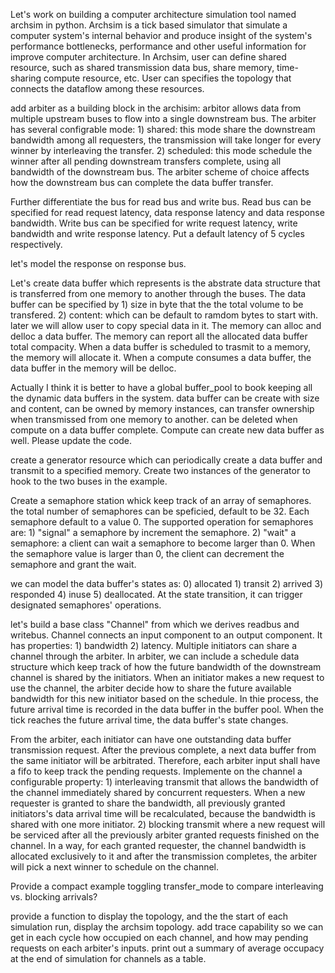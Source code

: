 Let's work on building a computer architecture simulation tool named archsim in python. Archsim is a tick based simulator that simulate a computer system's internal behavior and produce insight of the system's performance bottlenecks, performance and other useful information for improve computer architecture. In Archsim, user can define shared resource, such as shared transmission data bus, share memory, time-sharing compute resource, etc. User can specifies the topology that connects the dataflow among these resources.

add arbiter as a building block in the archisim: arbitor allows data from multiple upstream buses to flow into a single downstream bus. The arbiter has several configrable mode: 1) shared: this mode share the downstream bandwidth among all requesters, the transmission will take longer for every winner by interleaving the transfer. 2) scheduled: this mode schedule the winner after all pending downstream transfers complete, using all bandwidth of the downstream bus. The arbiter scheme of choice affects how the downstream bus can complete the data buffer transfer.

Further differentiate the bus for read bus and write bus. Read bus can be specified for read request latency, data response latency and data response bandwidth. Write bus can be specified for write request latency, write bandwidth and write response latency. Put a default latency of 5 cycles respectively.

let's model the response on response bus.



Let's create data buffer which represents is the abstrate data structure that is transferred from one memory to another through the buses. The data buffer can be specified by 1) size in byte that the the total volume to be transfered. 2) content: which can be default to ramdom bytes to start with. later we will allow user to copy special data in it. The memory can alloc and delloc a data buffer. The memory can report all the allocated data buffer total compacity. When a data buffer is scheduled to trasmit to a memory, the memory will allocate it. When a compute consumes a data buffer, the data buffer in the memory will be delloc.

Actually I think it is better to have a global buffer_pool to book keeping all the dynamic data buffers in the system. data buffer can be create with size and content, can be owned by memory instances, can transfer ownership when transmissed from one memory to another. can be deleted when compute on a data buffer complete. Compute can create new data buffer as well. Please update the code.

create a generator resource which can periodically create a data buffer and transmit to a specified memory. Create two instances of the generator to hook to the two buses in the example.

Create a semaphore station whick keep track of an array of semaphores. the total number of semaphores can be speficied, default to be 32. Each semaphore default to a value 0. The supported operation for semaphores are: 1) "signal" a semaphore by increment the semaphore. 2) "wait" a semaphore: a client can wait a semaphore to become larger than 0. When the semaphore value is larger than 0, the client can decrement the semaphore and grant the wait.

we can model the data buffer's states as: 0) allocated 1) transit 2) arrived 3) responded 4) inuse 5) deallocated. At the state transition, it can trigger designated semaphores' operations.

let's build a base class "Channel" from which we derives readbus and writebus. Channel connects an input component to an output component. It has properties: 1) bandwidth 2) latency. Multiple initiators can share a channel through the arbiter. In arbiter, we can include a schedule data structure which keep track of how the future bandwidth of the downstream channel is shared by the initiators. When an initiator makes a new request to use the channel, the arbiter decide how to share the future available bandwidth for this new initiator based on the schedule. In thie process, the future arrival time is recorded in the data buffer in the buffer pool. When the tick reaches the future arrival time, the data buffer's state changes.

From the arbiter, each initiator can have one outstanding data buffer transmission request. After the previous complete, a next data buffer from the same initiator will be arbitrated. Therefore, each arbiter input shall have a fifo to keep track the pending requests. Implemente on the channel a configurable property: 1) interleaving transmit that allows the bandwidth of the channel immediately shared by concurrent requesters. When a new requester is granted to share the bandwidth, all previously granted initiators's data arrival time will be recalculated, because the bandwidth is shared with one more initiator. 2) blocking transmit where a new request will be serviced after all the previously arbiter granted requests finished on the channel. In a way, for each granted requester, the channel bandwidth is allocated exclusively to it and after the transmission completes, the arbiter will pick a next winner to schedule on the channel.

Provide a compact example toggling transfer_mode to compare interleaving vs. blocking arrivals?

provide a function to display the topology, and the the start of each simulation run, display the archsim topology. add trace capability so we can get in each cycle how occupied on each channel, and how may pending requests on each arbiter's inputs. print out a summary of average occupacy at the end of simulation for channels as a table.


